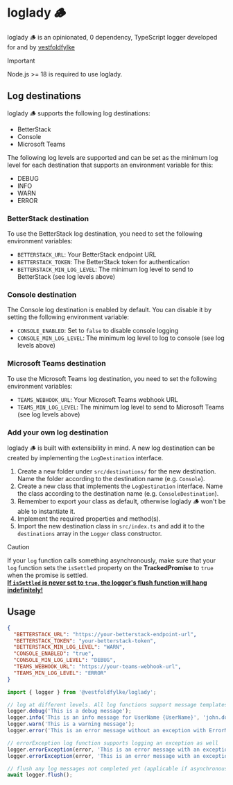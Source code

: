 # loglady 🪵

loglady 🪵 is an opinionated, 0 dependency, TypeScript logger developed for and by [vestfoldfylke](https://github.com/vestfoldfylke)

> [!IMPORTANT]
> Node.js >= 18 is required to use loglady.

## Log destinations

loglady 🪵 supports the following log destinations:

- BetterStack
- Console
- Microsoft Teams

The following log levels are supported and can be set as the minimum log level for each destination that supports an environment variable for this:
- DEBUG
- INFO
- WARN
- ERROR

### BetterStack destination

To use the BetterStack log destination, you need to set the following environment variables:
- `BETTERSTACK_URL`: Your BetterStack endpoint URL
- `BETTERSTACK_TOKEN`: The BetterStack token for authentication
- `BETTERSTACK_MIN_LOG_LEVEL`: The minimum log level to send to BetterStack (see log levels above)

### Console destination

The Console log destination is enabled by default. You can disable it by setting the following environment variable:
- `CONSOLE_ENABLED`: Set to `false` to disable console logging
- `CONSOLE_MIN_LOG_LEVEL`: The minimum log level to log to console (see log levels above)

### Microsoft Teams destination

To use the Microsoft Teams log destination, you need to set the following environment variables:
- `TEAMS_WEBHOOK_URL`: Your Microsoft Teams webhook URL
- `TEAMS_MIN_LOG_LEVEL`: The minimum log level to send to Microsoft Teams (see log levels above)

### Add your own log destination

loglady 🪵 is built with extensibility in mind. A new log destination can be created by implementing the `LogDestination` interface.

1. Create a new folder under `src/destinations/` for the new destination. Name the folder according to the destination name (e.g. `Console`).
2. Create a new class that implements the `LogDestination` interface. Name the class according to the destination name (e.g. `ConsoleDestination`).
3. Remember to export your class as default, otherwise loglady 🪵 won't be able to instantiate it.
4. Implement the required properties and method(s).
5. Import the new destination class in `src/index.ts` and add it to the `destinations` array in the `Logger` class constructor.

> [!CAUTION]
> If your `log` function calls something asynchronously, make sure that your `log` function sets the `isSettled` property on the **TrackedPromise** to `true` when the promise is settled.<br />
> <b><u>If `isSettled` is never set to `true`, the logger's flush function will hang indefinitely!</u></b>

## Usage

```json
{
  "BETTERSTACK_URL": "https://your-betterstack-endpoint-url",
  "BETTERSTACK_TOKEN": "your-betterstack-token",
  "BETTERSTACK_MIN_LOG_LEVEL": "WARN",
  "CONSOLE_ENABLED": "true",
  "CONSOLE_MIN_LOG_LEVEL": "DEBUG",
  "TEAMS_WEBHOOK_URL": "https://your-teams-webhook-url",
  "TEAMS_MIN_LOG_LEVEL": "ERROR"
}
```

```typescript
import { logger } from '@vestfoldfylke/loglady';

// log at different levels. All log functions support message templates and parameters
logger.debug('This is a debug message');
logger.info('This is an info message for UserName {UserName}', 'john.doe');
logger.warn('This is a warning message');
logger.error('This is an error message without an exception with ErrorMessage: {ErrorMessage}', error.message);

// errorException log function supports logging an exception as well
logger.errorException(error, 'This is an error message with an exception but without additional parameters');
logger.errorException(error, 'This is an error message with an exception with additional parameters: ErrorMessage: {ErrorMessage}', error.message);

// flush any log messages not completed yet (applicable if asynchronous log destinations are used). If not called, the application may exit before all log messages are sent.
await logger.flush();
```